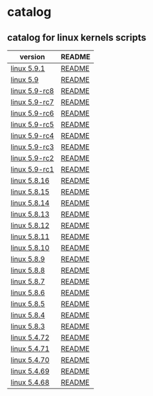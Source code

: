 # catalog
 
## catalog for linux kernels scripts


| version         | README      |      
| -----------  | ----------- | 
| [linux 5.9.1](5.9.1)| [README](5.9.1/README.md)|  
| [linux 5.9](5.9)| [README](5.9/README.md)|  
| [linux 5.9-rc8](5.9-rc8)| [README](5.9-rc8/README.md)|  
| [linux 5.9-rc7](5.9-rc7)| [README](5.9-rc7/README.md)|  
| [linux 5.9-rc6](5.9-rc6)| [README](5.9-rc6/README.md)|  
| [linux 5.9-rc5](5.9-rc5)| [README](5.9-rc5/README.md)|  
| [linux 5.9-rc4](5.9-rc4)| [README](5.9-rc4/README.md)|  
| [linux 5.9-rc3](5.9-rc3)| [README](5.9-rc3/README.md)|  
| [linux 5.9-rc2](5.9-rc2)| [README](5.9-rc2/README.md)|  
| [linux 5.9-rc1](5.9-rc1)| [README](5.9-rc1/README.md)|  
| [linux 5.8.16](5.8.16)| [README](5.8.16/README.md)|  
| [linux 5.8.15](5.8.15)| [README](5.8.15/README.md)|  
| [linux 5.8.14](5.8.14)| [README](5.8.14/README.md)|  
| [linux 5.8.13](5.8.13)| [README](5.8.13/README.md)|  
| [linux 5.8.12](5.8.12)| [README](5.8.12/README.md)|  
| [linux 5.8.11](5.8.11)| [README](5.8.11/README.md)|  
| [linux 5.8.10](5.8.10)| [README](5.8.10/README.md)|  
| [linux 5.8.9](5.8.9)| [README](5.8.9/README.md)|  
| [linux 5.8.8](5.8.8)| [README](5.8.8/README.md)|  
| [linux 5.8.7](5.8.7)| [README](5.8.7/README.md)|  
| [linux 5.8.6](5.8.6)| [README](5.8.6/README.md)|  
| [linux 5.8.5](5.8.5)| [README](5.8.5/README.md)|  
| [linux 5.8.4](5.8.4)| [README](5.8.4/README.md)|  
| [linux 5.8.3](5.8.3)| [README](5.8.3/README.md)|  
| [linux 5.4.72](5.4.72)| [README](5.4.72/README.md)|  
| [linux 5.4.71](5.4.71)| [README](5.4.71/README.md)|  
| [linux 5.4.70](5.4.70)| [README](5.4.70/README.md)|  
| [linux 5.4.69](5.4.69)| [README](5.4.69/README.md)|  
| [linux 5.4.68](5.4.68)| [README](5.4.68/README.md)|  
